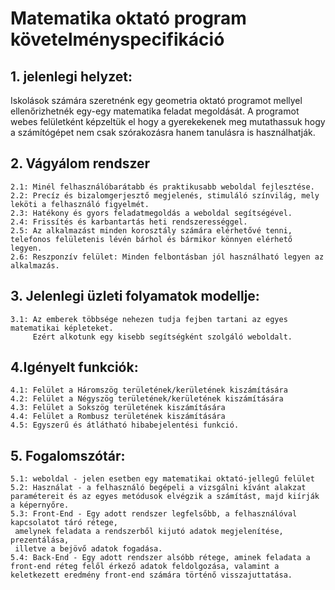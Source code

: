 # Matematika oktató program követelményspecifikáció

## 1. jelenlegi helyzet:
Iskolások számára szeretnénk egy geometria oktató programot mellyel ellenőrizhetnék egy-egy matematika feladat megoldását.
A programot webes felületként képzeltük el hogy a gyerekekenek meg mutathassuk hogy a számítógépet nem csak szórakozásra hanem tanulásra is használhatják.

## 2. Vágyálom rendszer
	2.1: Minél felhasználóbarátabb és praktikusabb weboldal fejlesztése.
	2.2: Precíz és bizalomgerjesztő megjelenés, stimuláló színvilág, mely leköti a felhasználó figyelmét.
	2.3: Hatékony és gyors feladatmegoldás a weboldal segítségével.
	2.4: Frissítés és karbantartás heti rendszerességgel.
	2.5: Az alkalmazást minden korosztály számára elérhetővé tenni, telefonos felületenis lévén bárhol és bármikor könnyen elérhető legyen.	
	2.6: Reszponzív felület: Minden felbontásban jól használható legyen az alkalmazás.

## 3. Jelenlegi üzleti folyamatok modellje:	
	3.1: Az emberek többsége nehezen tudja fejben tartani az egyes matematikai képleteket. 
	     Ezért alkotunk egy kisebb segítségként szolgáló weboldalt.

## 4.Igényelt funkciók:
	4.1: Felület a Háromszög területének/kerületének kiszámítására
	4.2: Felület a Négyszög területének/kerületének kiszámítására
	4.3: Felület a Sokszög területének kiszámítására
	4.4: Felület a Rombusz területének kiszámítására
	4.5: Egyszerű és átlátható hibabejelentési funkció.
	     
## 5. Fogalomszótár:
	5.1: weboldal - jelen esetben egy matematikai oktató-jellegű felület
	5.2: Használat - a felhasználó begépeli a vizsgálni kívánt alakzat paramétereit és az egyes metódusok elvégzik a számítást, majd kiírják a képernyőre.
	5.3: Front-End - Egy adott rendszer legfelsőbb, a felhasználóval kapcsolatot táró rétege, 
	 amelynek feladata a rendszerből kijutó adatok megjelenítése, prezentálása,
	 illetve a bejövő adatok fogadása.
	5.4: Back-End - Egy adott rendszer alsóbb rétege, aminek feladata a front-end réteg felől érkező adatok feldolgozása, valamint a keletkezett eredmény front-end számára történő visszajuttatása.
